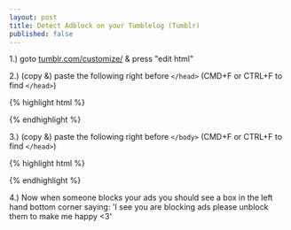 ```yaml
---
layout: post
title: Detect Adblock on your Tumblelog (Tumblr)
published: false
---
```


1.) goto [tumblr.com/customize/](https://www.tumblr.com/customize/) & press "edit html"

2.) (copy &) paste the following right before ```</head>``` (CMD+F or CTRL+F to find ```</head>```)

{% highlight html %}
<script>var adsnotblocked=false</script>
<script type="text/javascript" src="http://static.tumblr.com/4ra4qv5/hZmnadqev/advertisement.js"></script>
{% endhighlight %}

3.) (copy &) paste the following right before ```</body>``` (CMD+F or CTRL+F to find ```</head>```)

{% highlight html %}
<div style="position:fixed;bottom:10px;left:10px;font-family:arial,verdana;font-size:16px;line-height:16px;width:150px;text-align:left;">
    <script>if (adsnotblocked!=true){
        document.write("I see you are blocking ads please unblock them to make me happy &lt;3");}
    </script>
</div>
{% endhighlight %}

4.) Now when someone blocks your ads you should see a box in the left hand bottom corner saying: 'I see you are blocking ads please unblock them to make me happy <3'
